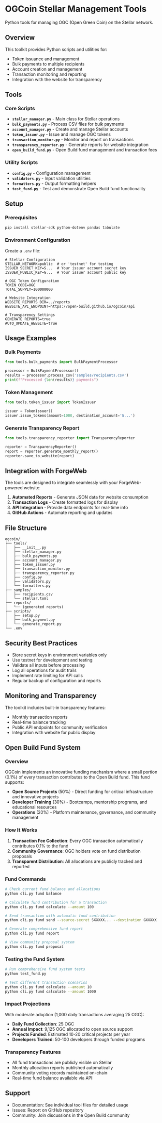 # OGCoin Stellar Management Tools

Python tools for managing OGC (Open Green Coin) on the Stellar network.

## Overview

This toolkit provides Python scripts and utilities for:
- Token issuance and management
- Bulk payments to multiple recipients
- Account creation and management
- Transaction monitoring and reporting
- Integration with the website for transparency

## Tools

### Core Scripts

- **`stellar_manager.py`** - Main class for Stellar operations
- **`bulk_payments.py`** - Process CSV files for bulk payments
- **`account_manager.py`** - Create and manage Stellar accounts
- **`token_issuer.py`** - Issue and manage OGC tokens
- **`transaction_monitor.py`** - Monitor and report on transactions
- **`transparency_reporter.py`** - Generate reports for website integration
- **`open_build_fund.py`** - Open Build fund management and transaction fees

### Utility Scripts

- **`config.py`** - Configuration management
- **`validators.py`** - Input validation utilities
- **`formatters.py`** - Output formatting helpers
- **`test_fund.py`** - Test and demonstrate Open Build fund functionality

## Setup

### Prerequisites

```bash
pip install stellar-sdk python-dotenv pandas tabulate
```

### Environment Configuration

Create a `.env` file:

```env
# Stellar Configuration
STELLAR_NETWORK=public  # or 'testnet' for testing
ISSUER_SECRET_KEY=S...  # Your issuer account secret key
ISSUER_PUBLIC_KEY=G...  # Your issuer account public key

# OGC Token Configuration
TOKEN_CODE=OGC
TOTAL_SUPPLY=100000000

# Website Integration
WEBSITE_REPORTS_DIR=../reports
WEBSITE_API_ENDPOINT=https://open-build.github.io/ogcoin/api

# Transparency Settings
GENERATE_REPORTS=true
AUTO_UPDATE_WEBSITE=true
```

## Usage Examples

### Bulk Payments

```python
from tools.bulk_payments import BulkPaymentProcessor

processor = BulkPaymentProcessor()
results = processor.process_csv('samples/recipients.csv')
print(f"Processed {len(results)} payments")
```

### Token Management

```python
from tools.token_issuer import TokenIssuer

issuer = TokenIssuer()
issuer.issue_tokens(amount=1000, destination_account='G...')
```

### Generate Transparency Report

```python
from tools.transparency_reporter import TransparencyReporter

reporter = TransparencyReporter()
report = reporter.generate_monthly_report()
reporter.save_to_website(report)
```

## Integration with ForgeWeb

The tools are designed to integrate seamlessly with your ForgeWeb-powered website:

1. **Automated Reports** - Generate JSON data for website consumption
2. **Transaction Logs** - Create formatted logs for display
3. **API Integration** - Provide data endpoints for real-time info
4. **GitHub Actions** - Automate reporting and updates

## File Structure

```
ogcoin/
├── tools/
│   ├── __init__.py
│   ├── stellar_manager.py
│   ├── bulk_payments.py
│   ├── account_manager.py
│   ├── token_issuer.py
│   ├── transaction_monitor.py
│   ├── transparency_reporter.py
│   ├── config.py
│   ├── validators.py
│   └── formatters.py
├── samples/
│   ├── recipients.csv
│   └── stellar.toml
├── reports/
│   └── (generated reports)
├── scripts/
│   ├── setup.py
│   ├── bulk_payment.py
│   └── generate_report.py
└── .env
```

## Security Best Practices

- Store secret keys in environment variables only
- Use testnet for development and testing
- Validate all inputs before processing
- Log all operations for audit trails
- Implement rate limiting for API calls
- Regular backup of configuration and reports

## Monitoring and Transparency

The toolkit includes built-in transparency features:
- Monthly transaction reports
- Real-time balance tracking  
- Public API endpoints for community verification
- Integration with website for public display

## Open Build Fund System

### Overview

OGCoin implements an innovative funding mechanism where a small portion (0.1%) of every transaction contributes to the Open Build fund. This fund supports:

- **Open Source Projects** (50%) - Direct funding for critical infrastructure and innovative projects
- **Developer Training** (30%) - Bootcamps, mentorship programs, and educational resources  
- **Operations** (20%) - Platform maintenance, governance, and community management

### How It Works

1. **Transaction Fee Collection**: Every OGC transaction automatically contributes 0.1% to the fund
2. **Community Governance**: OGC holders vote on fund distribution proposals
3. **Transparent Distribution**: All allocations are publicly tracked and reported

### Fund Commands

```bash
# Check current fund balance and allocations
python cli.py fund balance

# Calculate fund contribution for a transaction
python cli.py fund calculate --amount 100

# Send transaction with automatic fund contribution
python cli.py fund send --source-secret SXXXXX... --destination GXXXXX... --amount 50

# Generate comprehensive fund report
python cli.py fund report

# View community proposal system
python cli.py fund proposal
```

### Testing the Fund System

```bash
# Run comprehensive fund system tests
python test_fund.py

# Test different transaction scenarios
python cli.py fund calculate --amount 10
python cli.py fund calculate --amount 1000
```

### Impact Projections

With moderate adoption (1,000 daily transactions averaging 25 OGC):
- **Daily Fund Collection**: 25 OGC
- **Annual Impact**: 9,125 OGC allocated to open source support
- **Projects Funded**: Estimated 10-20 critical projects per year
- **Developers Trained**: 50-100 developers through funded programs

### Transparency Features

- All fund transactions are publicly visible on Stellar
- Monthly allocation reports published automatically
- Community voting records maintained on-chain
- Real-time fund balance available via API

## Support

- Documentation: See individual tool files for detailed usage
- Issues: Report on GitHub repository
- Community: Join discussions in the Open Build community